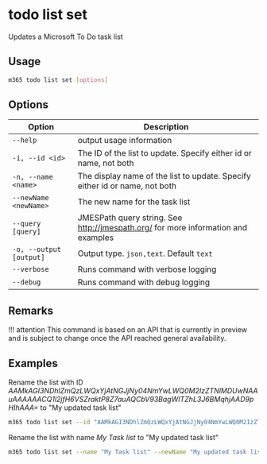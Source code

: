 # todo list set

Updates a Microsoft To Do task list

## Usage

```sh
m365 todo list set [options]
```

## Options

Option|Description
------|-----------
`--help`|output usage information
`-i, --id <id>`|The ID of the list to update. Specify either id or name, not both
`-n, --name <name>`|The display name of the list to update. Specify either id or name, not both
`--newName <newName>`|The new name for the task list
`--query [query]`|JMESPath query string. See <http://jmespath.org/> for more information and examples
`-o, --output [output]`|Output type. `json,text`. Default `text`
`--verbose`|Runs command with verbose logging
`--debug`|Runs command with debug logging

## Remarks

!!! attention
    This command is based on an API that is currently in preview and is subject to change once the API reached general availability.

## Examples

Rename the list with ID _AAMkAGI3NDhlZmQzLWQxYjAtNGJjNy04NmYwLWQ0M2IzZTNlMDUwNAAuAAAAAACQ1l2jfH6VSZraktP8Z7auAQCbV93BagWITZhL3J6BMqhjAAD9pHIhAAA=_ to "My updated task list"

```sh
m365 todo list set --id "AAMkAGI3NDhlZmQzLWQxYjAtNGJjNy04NmYwLWQ0M2IzZTNlMDUwNAAuAAAAAACQ1l2jfH6VSZraktP8Z7auAQCbV93BagWITZhL3J6BMqhjAAD9pHIhAAA=" --newName "My updated task list"
```

Rename the list with name _My Task list_ to "My updated task list"

```sh
m365 todo list set --name "My Task list" --newName "My updated task list"
```
